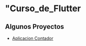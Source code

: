 #  "Curso_de_Flutter
## Algunos Proyectos

- [Aplicacion Contador](https://github.com/AngeloBruce/Curso_de_Flutter/contador)
